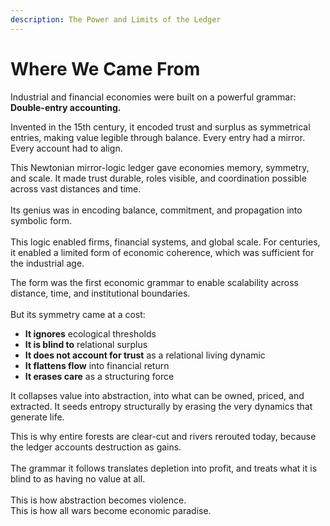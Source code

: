 ```yaml
---
description: The Power and Limits of the Ledger
---
```


# Where We Came From

Industrial and financial economies were built on a powerful grammar: **Double-entry accounting.**

Invented in the 15th century, it encoded trust and surplus as symmetrical entries, making value legible through balance. Every entry had a mirror. Every account had to align.

This Newtonian mirror-logic ledger gave economies memory, symmetry, and scale. It made trust durable, roles visible, and coordination possible across vast distances and time.\
\
Its genius was in encoding balance, commitment, and propagation into symbolic form.\
\
This logic enabled firms, financial systems, and global scale. For centuries, it enabled a limited form of economic coherence, which was sufficient for the industrial age.

The form was the first economic grammar to enable scalability across distance, time, and institutional boundaries.\
\
But its symmetry came at a cost:

* **It ignores** ecological thresholds
* **It is blind to** relational surplus
* **It does not account for trust** as a relational living dynamic
* **It flattens flow** into financial return
* **It erases care** as a structuring force

It collapses value into abstraction, into what can be owned, priced, and extracted. It seeds entropy structurally by erasing the very dynamics that generate life.

This is why entire forests are clear-cut and rivers rerouted today, because the ledger accounts destruction as gains.\
\
The grammar it follows translates depletion into profit, and treats what it is blind to as having no value at all.\
\
This is how abstraction becomes violence.\
This is how all wars become economic paradise.

